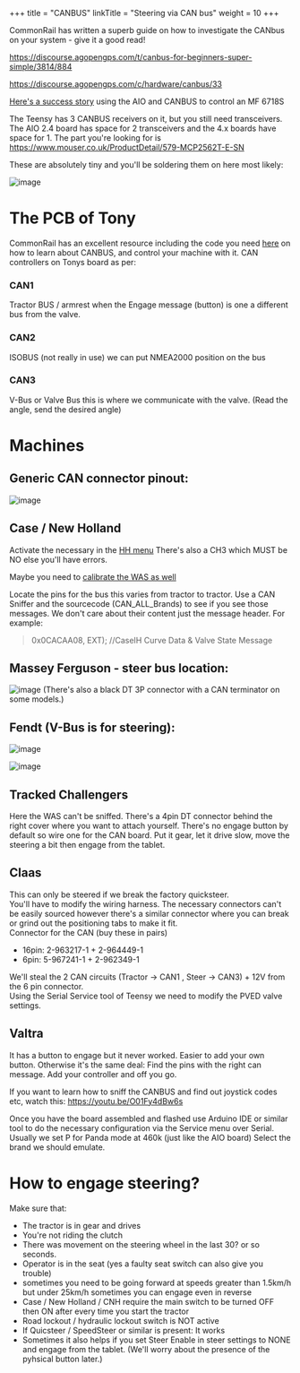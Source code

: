 +++
title = "CANBUS"
linkTitle = "Steering via CAN bus"
weight = 10
+++

CommonRail has written a superb guide on how to investigate the CANbus on your system - give it a good read!

https://discourse.agopengps.com/t/canbus-for-beginners-super-simple/3814/884

https://discourse.agopengps.com/c/hardware/canbus/33

[Here's a success story](https://discourse.agopengps.com/t/steering-a-22-mf-6718s-over-canbus/11955) using the AIO and CANBUS to control an MF 6718S

The Teensy has 3 CANBUS receivers on it, but you still need transceivers. The AIO 2.4 board has space for 2 transceivers and the 4.x boards have space for 1. The part you're looking for is https://www.mouser.co.uk/ProductDetail/579-MCP2562T-E-SN

These are absolutely tiny and you'll be soldering them on here most likely:

![image](../../img/canbus-receivers-pcb.png)

# The PCB of Tony

CommonRail has an excellent resource including the code you need [here](https://github.com/MechanicTony/AOG_CAN_Teensy4.1) on how to learn about CANBUS, and control your machine with it.
CAN controllers on Tonys board as per:
### CAN1
Tractor BUS / armrest when the Engage message (button) is one a different bus from the valve.
### CAN2
ISOBUS (not really in use) we can put NMEA2000 position on the bus
### CAN3
V-Bus or Valve Bus this is where we communicate with the valve. (Read the angle, send the desired angle) 

# Machines

## Generic CAN connector pinout:

![image](../../img/can-connector-pinout.png)


## Case / New Holland

Activate the necessary in the [HH menu](../../files/NH_H3_Config.pdf)
There's also a CH3 which MUST be NO else you'll have errors.

Maybe you need to [calibrate the WAS as well](../../files/NH_Steering_Cal.pdf)

Locate the pins for the bus this varies from tractor to tractor. Use a CAN Sniffer and the sourcecode (CAN_ALL_Brands) to see if you see those messages. We don't care about their content just the message header. For example: 
> 0x0CACAA08, EXT);  //CaseIH Curve Data & Valve State Message

## Massey Ferguson - steer bus location:

![image](../../img/can-massey-ferguson.png)
(There's also a black DT 3P connector with a CAN terminator on some models.)


## Fendt (V-Bus is for steering):

![image](../../img/can-fendt.png)

![image](../../img/can-fendt2.png)

## Tracked Challengers

Here the WAS can't be sniffed. There's a 4pin DT connector behind the right cover where you want to attach yourself.
There's no engage button by default so wire one for the CAN board.
Put it gear, let it drive slow, move the steering a bit then engage from the tablet.

## Claas

This can only be steered if we break the factory quicksteer.  
You'll have to modify the wiring harness. The necessary connectors can't be easily sourced however there's a similar connector where you can break or grind out the positioning tabs to make it fit.  
Connector for the CAN (buy these in pairs)
* 16pin: 2-963217-1 + 2-964449-1
* 6pin:  5-967241-1 + 2-962349-1

We'll steal the 2 CAN circuits (Tractor -> CAN1 , Steer -> CAN3) + 12V from the 6 pin connector.  
Using the Serial Service tool of Teensy we need to modify the PVED valve settings. 

## Valtra

It has a button to engage but it never worked. Easier to add your own button.
Otherwise it's the same deal: Find the pins with the right can message. Add your controller and off you go.


If you want to learn how to sniff the CANBUS and find out joystick codes etc, watch this: https://youtu.be/O01Fy4dBw6s


Once you have the board assembled and flashed use Arduino IDE or similar tool to do the necessary configuration via the Service menu over Serial.
Usually we set P for Panda mode at 460k (just like the AIO board)
Select the brand we should emulate.


# How to engage steering?

Make sure that: 
 * The tractor is in gear and drives
 * You're not riding the clutch
 * There was movement on the steering wheel in the last 30? or so seconds.
 * Operator is in the seat (yes a faulty seat switch can also give you trouble)
 * sometimes you need to be going forward at speeds greater than 1.5km/h but under 25km/h sometimes you can engage even in reverse
 * Case / New Holland / CNH require the main switch to be turned OFF then ON after every time you start the tractor
 * Road lockout / hydraulic lockout switch is NOT active
 * If Quicsteer / SpeedSteer or similar is present: It works
 * Sometimes it also helps if you set Steer Enable in steer settings to NONE and engage from the tablet. (We'll worry about the presence of the pyhsical button later.)
